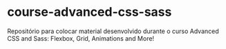 # course-advanced-css-sass
Repositório para colocar material desenvolvido durante o curso Advanced  CSS and Sass: Flexbox, Grid, Animations and More!
